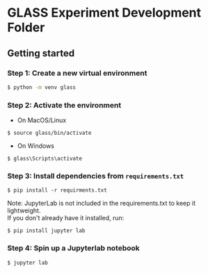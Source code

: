 # GLASS Experiment Development Folder

## Getting started

### Step 1: Create a new virtual environment
```bash
$ python -m venv glass
```
### Step 2: Activate the environment
- On MacOS/Linux
```
$ source glass/bin/activate 
```
- On Windows
```
$ glass\Scripts\activate 
```
### Step 3: Install dependencies from `requirements.txt`
```
$ pip install -r requirments.txt
```
Note: JupyterLab is not included in the requirements.txt to keep it lightweight. <br />
If you don't already have it installed, run:
```
$ pip install jupyter lab
```
### Step 4: Spin up a Jupyterlab notebook
```
$ jupyter lab
```

